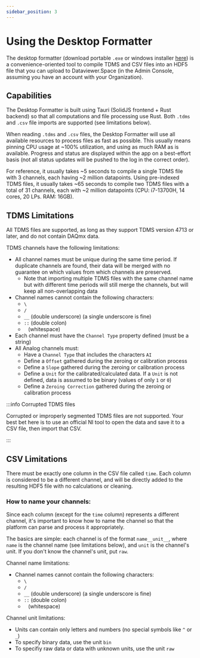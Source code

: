 ```yaml
---
sidebar_position: 3
---
```


# Using the Desktop Formatter

The desktop formatter (download portable `.exe` or windows installer [here](https://github.com/rajanphadnis/psp-data-viewer/releases/latest)) is a convenience-oriented tool to compile TDMS and CSV files into an HDF5 file that you can upload to Dataviewer.Space (in the Admin Console, assuming you have an account with your Organization).

## Capabilities

The Desktop Formatter is built using Tauri (SolidJS frontend + Rust backend) so that all computations and file processing use Rust. Both `.tdms` and `.csv` file imports are supported (see limitations below).

When reading `.tdms` and `.csv` files, the Desktop Formatter will use all available resources to process files as fast as possible. This usually means pinning CPU usage at ~100% utilization, and using as much RAM as is available. Progress and status are displayed within the app on a best-effort basis (not all status updates will be pushed to the log in the correct order).

For reference, it usually takes ~5 seconds to compile a single TDMS file with 3 channels, each having ~2 million datapoints. Using pre-indexed TDMS files, it usually takes ~65 seconds to compile two TDMS files with a total of 31 channels, each with ~2 million datapoints (CPU: i7-13700H, 14 cores, 20 LPs. RAM: 16GB).

## TDMS Limitations

All TDMS files are supported, as long as they support TDMS version 4713 or later, and do not contain DAQmx data.

TDMS channels have the following limitations:

- All channel names must be unique during the same time period. If duplicate channels are found, their data will be merged with no guarantee on which values from which channels are preserved.
  - Note that importing multiple TDMS files with the same channel name but with different time periods will still merge the channels, but will keep all non-overlapping data
- Channel names cannot contain the following characters:
  - `\`
  - `/`
  - `__` (double underscore) (a single underscore is fine)
  - `::` (double colon)
  - ` ` (whitespace)
- Each channel must have the `Channel Type` property defined (must be a string)
- All Analog channels must:
  - Have a `Channel Type` that includes the characters `AI`
  - Define a `Offset` gathered during the zeroing or calibration process
  - Define a `Slope` gathered during the zeroing or calibration process
  - Define a `Unit` for the calibrated/calculated data. If a `Unit` is not defined, data is assumed to be binary (values of only `1` or `0`)
  - Define a `Zeroing Correction` gathered during the zeroing or calibration process

:::info Corrupted TDMS files

Corrupted or improperly segmented TDMS files are not supported. Your best bet here is to use an official NI tool to open the data and save it to a CSV file, then import that CSV.

:::

## CSV Limitations

There must be exactly one column in the CSV file called `time`. Each column is considered to be a different channel, and will be directly added to the resulting HDF5 file with no calculations or cleaning. 

### How to name your channels:

Since each column (except for the `time` column) represents a different channel, it's important to know how to name the channel so that the platform can parse and process it appropriately. 

The basics are simple: each channel is of the format `name__unit__`, where `name` is the channel name (see limitations below), and `unit` is the channel's unit. If you don't know the channel's unit, put `raw`.

Channel name limitations:
- Channel names cannot contain the following characters:
  - `\`
  - `/`
  - `__` (double underscore) (a single underscore is fine)
  - `::` (double colon)
  - ` ` (whitespace)

Channel unit limitations:
- Units can contain only letters and numbers (no special symbols like `^` or `_`)
- To specify binary data, use the unit `bin`
- To specifiy raw data or data with unknown units, use the unit `raw`
